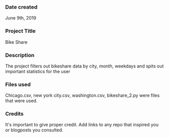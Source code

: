 ### Date created
June 9th, 2019

### Project Title
Bike Share

### Description
The project filters out bikeshare data by city, month, weekdays
and spits out important statistics for the user

### Files used
Chicago.csv, new york city.csv, washington.csv, bikeshare_2.py 
were files that were used.

### Credits
It's important to give proper credit. Add links to any repo that inspired you or blogposts you consulted.
